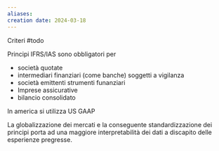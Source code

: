 ```yaml
---
aliases: 
creation date: 2024-03-18
---
```


Criteri #todo



Principi IFRS/IAS sono obbligatori per
- società quotate
- intermediari finanziari (come banche) soggetti a vigilanza
- società emittenti strumenti funanziari
- Imprese assicurative
- bilancio consolidato

In america si utilizza US GAAP


La globalizzazione dei mercati e la conseguente standardizzazione dei principi porta ad una maggiore interpretabilità dei dati a discapito delle esperienze pregresse.


